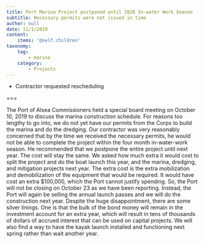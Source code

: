 ```yaml
---
title: Port Marina Project postponed until 2020 In-water Work Season
subtitle: Necessary permits were not issued in time
author: null
date: 11/1/2019
content:
    items: '@self.children'
taxonomy:
    tag:
        - marina
    category:
        - Projects
---
```


- Contractor requested rescheduling

===

The Port of Alsea Commissioners held a special board meeting on October 10, 2019 to discuss the marina construction schedule. For reasons too lengthy to go into, we do not yet have our permits from the Corps to build the marina and do the dredging. Our contractor was very reasonably concerned that by the time we received the necessary permits, he would not be able to complete the project within the four month in-water-work season. He recommended that we postpone the entire project until next year. The cost will stay the same. We asked how much extra it would cost to split the project and do the boat launch this year, and the marina, dredging, and mitigation projects next year. The extra cost is the extra mobilization and demobilization of the equipment that would be required. It would have cost an extra $100,000, which the Port cannot justify spending. So, the Port will not be closing on October 23 as we have been reporting. Instead, the Port will again be selling the annual launch passes and we will do the construction next year. Despite the huge disappointment, there are some silver linings. One is that the bulk of the bond money will remain in the investment account for an extra year, which will result in tens of thousands of dollars of accrued interest that can be used on capital projects. We will also find a way to have the kayak launch installed and functioning next spring rather than wait another year.
